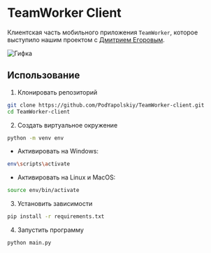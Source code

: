 # TeamWorker Client

Клиентская часть мобильного приложения `TeamWorker`, которое выступило нашим проектом с [Дмитрием Егоровым](https://github.com/Pixel-Warrior).

![Гифка](https://media.giphy.com/media/zSCXh5DlB9FhCawg3P/giphy.gif)

## Использование

1. Клонировать репозиторий

```sh
git clone https://github.com/PodYapolskiy/TeamWorker-client.git
cd TeamWorker-client
```

2. Создать виртуальное окружение

```sh
python -m venv env
```

- Активировать на Windows:

```sh
env\scripts\activate
```

- Активировать на Linux и MacOS:

```sh
source env/bin/activate
```

3. Установить зависимости

```sh
pip install -r requirements.txt
```

4. Запустить программу

```sh
python main.py
```
